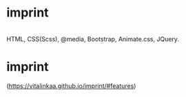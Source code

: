 # imprint
</br>
HTML, CSS(Scss), @media, Bootstrap, Animate.css, JQuery.
</br>

# imprint </br> 
(https://vitalinkaa.github.io/imprint/#features)

